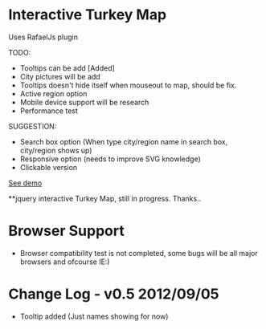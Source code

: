 # Interactive Turkey Map

Uses RafaelJs plugin 

TODO:
- Tooltips can be add [Added]
- City pictures will be add 
- Tooltips doesn't hide itself when mouseout to map, should be fix.
- Active region option
- Mobile device support will be research
- Performance test

SUGGESTION:
- Search box option (When type city/region name in search box, city/region shows up)
- Responsive option (needs to improve SVG knowledge)
- Clickable version


[See demo](http://selengora.com/test/harita)

**jquery interactive Turkey Map, still in progress. Thanks..

# Browser Support
- Browser compatibility test is not completed, some bugs will be all major browsers and ofcourse IE:)

# Change Log - v0.5 2012/09/05

- Tooltip added (Just names showing for now)